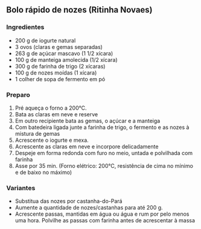 ## Bolo rápido de nozes (Ritinha Novaes)

### Ingredientes

* 200 g de iogurte natural
* 3 ovos (claras e gemas separadas)
* 263 g de açúcar mascavo (1 1/2 xícara)
* 100 g de manteiga amolecida (1/2 xícara)
* 300 g de farinha de trigo (2 xícaras)
* 100 g de nozes moídas (1 xícara)
* 1 colher de sopa de fermento em pó


### Preparo

1. Pré aqueça o forno a 200°C.
2. Bata as claras em neve e reserve
3. Em outro recipiente bata as gemas, o açúcar e a manteiga
4. Com batedeira ligada junte a farinha de trigo, o fermento e as nozes à mistura de gemas
5. Acrescente o iogurte e mexa.
6. Acrescente as claras em neve e incorpore delicadamente
7. Despeje em forma redonda com furo no meio, untada e polvilhada com farinha
8. Asse por 35 min. (Forno elétrico: 200°C, resistência de cima no mínimo e de baixo no máximo)

### Variantes

* Substitua das nozes por castanha-do-Pará
* Aumente a quantidade de nozes/castanhas para até 200 g.
* Acrescente passas, mantidas em água ou água e rum por pelo menos uma hora. Polvilhe as passas com farinha antes de acrescentar à massa
